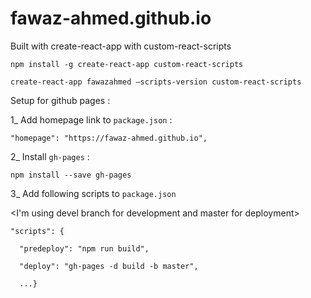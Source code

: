# fawaz-ahmed.github.io

Built with create-react-app with custom-react-scripts

`npm install -g create-react-app custom-react-scripts`

`create-react-app fawazahmed —scripts-version custom-react-scripts`

Setup for github pages :

1_ Add homepage link to `package.json` :

`"homepage": "https://fawaz-ahmed.github.io",`

2_ Install `gh-pages` :

`npm install --save gh-pages`

3_ Add following scripts to `package.json`

<I'm using devel branch for development and master for deployment>

`"scripts": {`

`  "predeploy": "npm run build",`

`  "deploy": "gh-pages -d build -b master",`

`  ...}`